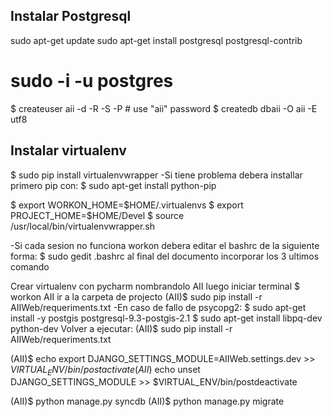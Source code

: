 Instalar Postgresql
------------------------------------------------------
sudo apt-get update
sudo apt-get install postgresql postgresql-contrib


# sudo -i -u postgres
$ createuser aii -d -R -S -P  # use "aii" password
$ createdb dbaii -O aii -E utf8

Instalar virtualenv
------------------------------------------------------

$ sudo pip install virtualenvwrapper
-Si tiene problema debera installar primero pip con:
	$ sudo apt-get install python-pip

$ export WORKON_HOME=$HOME/.virtualenvs
$ export PROJECT_HOME=$HOME/Devel
$ source /usr/local/bin/virtualenvwrapper.sh

-Si cada sesion no funciona workon debera editar el bashrc de la siguiente forma:
	$ sudo gedit .bashrc
	al final del documento incorporar los 3 ultimos comando

Crear virtualenv con pycharm nombrandolo AII luego iniciar terminal
$ workon AII
ir a la carpeta de projecto
(AII)$ sudo pip install -r AIIWeb/requeriments.txt
-En caso de fallo de psycopg2:
	$ sudo apt-get install -y postgis postgresql-9.3-postgis-2.1
	$ sudo apt-get install libpq-dev python-dev
Volver a ejecutar:
(AII)$ sudo pip install -r AIIWeb/requeriments.txt

(AII)$ echo export DJANGO_SETTINGS_MODULE=AIIWeb.settings.dev >> $VIRTUAL_ENV/bin/postactivate
(AII)$ echo unset DJANGO_SETTINGS_MODULE >> $VIRTUAL_ENV/bin/postdeactivate

(AII)$ python manage.py syncdb
(AII)$ python manage.py migrate

